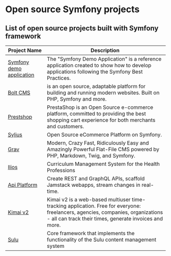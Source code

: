 # Open source Symfony projects
## List of open source projects built with Symfony framework

| Project Name                             | Description                                                  |
| ----------------------------------       | ------------------------------------------------------------ |
| [Symfony demo application](https://github.com/symfony/demo) | The "Symfony Demo Application" is a reference application created to show how to develop applications following the Symfony Best Practices.|
| [Bolt CMS](https://github.com/bolt/project) | is an open source, adaptable platform for building and running modern websites. Built on PHP, Symfony and more. |
| [Prestshop](https://github.com/PrestaShop/PrestaShop) | PrestaShop is an Open Source e-commerce platform, committed to providing the best shopping cart experience for both merchants and customers. |
| [Sylius](https://github.com/Sylius/Sylius) | Open Source eCommerce Platform on Symfony. |
| [Grav](https://github.com/getgrav/grav) | Modern, Crazy Fast, Ridiculously Easy and Amazingly Powerful Flat-File CMS powered by PHP, Markdown, Twig, and Symfony. |
| [Ilios](https://github.com/ilios/ilios) | Curriculum Management System for the Health Professions |
| [Api Platform](https://github.com/api-platform/api-platform) | Create REST and GraphQL APIs, scaffold Jamstack webapps, stream changes in real-time. |
| [Kimai v2](https://github.com/kevinpapst/kimai2) | Kimai v2 is a web-based multiuser time-tracking application. Free for everyone: freelancers, agencies, companies, organizations - all can track their times, generate invoices and more. |
| [Sulu](https://github.com/sulu/sulu) | Core framework that implements the functionality of the Sulu content management system |

